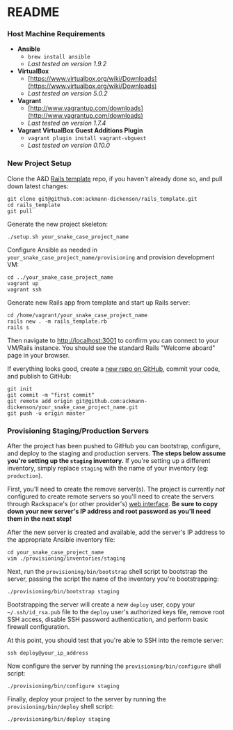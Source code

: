 # README

### Host Machine Requirements

- **Ansible**
  - `brew install ansible`
  - *Last tested on version 1.9.2*
- **VirtualBox**
  - [https://www.virtualbox.org/wiki/Downloads](https://www.virtualbox.org/wiki/Downloads)
  - *Last tested on version 5.0.2*
- **Vagrant**
  - [http://www.vagrantup.com/downloads](http://www.vagrantup.com/downloads)
  - *Last tested on version 1.7.4*
- **Vagrant VirtualBox Guest Additions Plugin**
  - `vagrant plugin install vagrant-vbguest`
  - *Last tested on version 0.10.0*

### New Project Setup

Clone the A&D [Rails template](https://github.com/ackmann-dickenson/rails_template) repo, if you haven't already done so, and pull down latest changes:
```
git clone git@github.com:ackmann-dickenson/rails_template.git
cd rails_template
git pull
```
Generate the new project skeleton:
```
./setup.sh your_snake_case_project_name
```

Configure Ansible as needed in `your_snake_case_project_name/provisioning` and provision development VM:
```
cd ../your_snake_case_project_name
vagrant up
vagrant ssh
```

Generate new Rails app from template and start up Rails server:
```
cd /home/vagrant/your_snake_case_project_name
rails new . -m rails_template.rb
rails s
```

Then navigate to [http://localhost:3001](http://localhost:3001) to confirm you can connect to your VM/Rails instance. You should see the standard Rails "Welcome aboard" page in your browser.

If everything looks good, create a [new repo on GitHub](https://github.com/organizations/ackmann-dickenson/repositories/new), commit your code, and publish to GitHub:
```
git init
git commit -m "first commit"
git remote add origin git@github.com:ackmann-dickenson/your_snake_case_project_name.git
git push -u origin master
```

### Provisioning Staging/Production Servers

After the project has been pushed to GitHub you can bootstrap, configure, and deploy to the staging and production servers. **The steps below assume you're setting up the `staging` inventory.** If you're setting up a different inventory, simply replace `staging` with the name of your inventory (eg: `production`).

First, you'll need to create the remove server(s). The project is currently *not* configured to create remote servers so you'll need to create the servers through Rackspace's (or other provider's) [web interface](https://mycloud.rackspace.com). **Be sure to copy down your new server's IP address and root password as you'll need them in the next step!**

After the new server is created and available, add the server's IP address to the appropriate Ansible inventory file:
```
cd your_snake_case_project_name
vim ./provisioning/inventories/staging
```

Next, run the `provisioning/bin/bootstrap` shell script to bootstrap the server, passing the script the name of the inventory you're bootstrapping:
```
./provisioning/bin/bootstrap staging
```

Bootstrapping the server will create a new `deploy` user, copy your `~/.ssh/id_rsa.pub` file to the `deploy` user's authorized keys file, remove root SSH access, disable SSH password authentication, and perform basic firewall configuration.

At this point, you should test that you're able to SSH into the remote server:
```
ssh deploy@your_ip_address
```

Now configure the server by running the `provisioning/bin/configure` shell script:
```
./provisioning/bin/configure staging
```

Finally, deploy your project to the server by running the `provisioning/bin/deploy` shell script:
```
./provisioning/bin/deploy staging
```
